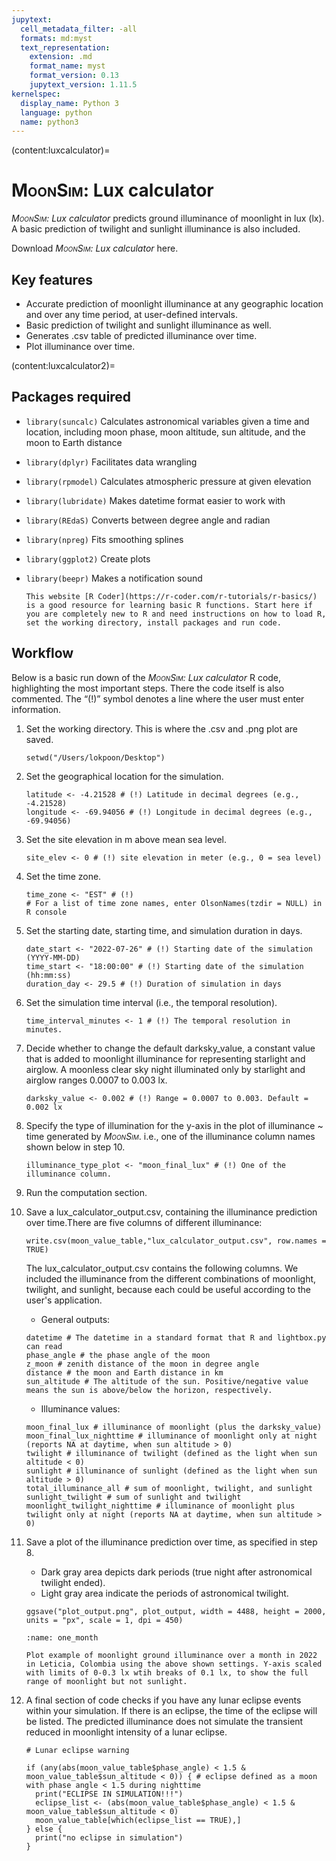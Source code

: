 ```yaml
---
jupytext:
  cell_metadata_filter: -all
  formats: md:myst
  text_representation:
    extension: .md
    format_name: myst
    format_version: 0.13
    jupytext_version: 1.11.5
kernelspec:
  display_name: Python 3
  language: python
  name: python3
---
```

(content:luxcalculator)=
# <span style="font-variant:small-caps;">MoonSim</span>: Lux calculator

_<span style="font-variant:small-caps;">MoonSim</span>: Lux calculator_ predicts ground illuminance of moonlight in lux (lx). A basic prediction of twilight and sunlight illuminance is also included.

Download _<span style="font-variant:small-caps;">MoonSim</span>: Lux calculator_ here.

## Key features

- Accurate prediction of moonlight illuminance at any geographic location and over any time period, at user-defined intervals.
- Basic prediction of twilight and sunlight illuminance as well.
- Generates .csv table of predicted illuminance over time.
- Plot illuminance over time.

(content:luxcalculator2)=
##  Packages required
- `library(suncalc)` Calculates astronomical variables given a time and location, including moon phase, moon altitude, sun altitude, and the moon to Earth distance
- `library(dplyr)` Facilitates data wrangling
- `library(rpmodel)` Calculates atmospheric pressure at given elevation
- `library(lubridate)` Makes datetime format easier to work with
- `library(REdaS)` Converts between degree angle and radian
- `library(npreg)` Fits smoothing splines
- `library(ggplot2)` Create plots
- `library(beepr)` Makes a notification sound

    ```{tip}
    This website [R Coder](https://r-coder.com/r-tutorials/r-basics/) is a good resource for learning basic R functions. Start here if you are completely new to R and need instructions on how to load R, set the working directory, install packages and run code.
    ```
##  Workflow
Below is a basic run down of the _<span style="font-variant:small-caps;">MoonSim</span>: Lux calculator_ R code, highlighting the most important steps. There the code itself is also commented. The “(!)” symbol denotes a line where the user must enter information.

1. Set the working directory. This is where the .csv and .png plot are saved.

    ```
    setwd("/Users/lokpoon/Desktop")
    ```

2. Set the geographical location for the simulation.

    ```
    latitude <- -4.21528 # (!) Latitude in decimal degrees (e.g., -4.21528)
    longitude <- -69.94056 # (!) Longitude in decimal degrees (e.g., -69.94056)
    ```

3. Set the site elevation in m above mean sea level.

    ```
    site_elev <- 0 # (!) site elevation in meter (e.g., 0 = sea level)
    ```
    
4. Set the time zone.

    ```
    time_zone <- "EST" # (!)
    # For a list of time zone names, enter OlsonNames(tzdir = NULL) in R console
    ```

5. Set the starting date, starting time, and simulation duration in days.

    ```
    date_start <- "2022-07-26" # (!) Starting date of the simulation (YYYY-MM-DD)
    time_start <- "18:00:00" # (!) Starting date of the simulation (hh:mm:ss)
    duration_day <- 29.5 # (!) Duration of simulation in days
    ```

6. Set the simulation time interval (i.e., the temporal resolution).

    ```
    time_interval_minutes <- 1 # (!) The temporal resolution in minutes.
    ```

7. Decide whether to change the default darksky_value, a constant value that is added to moonlight illuminance for representing starlight and airglow. A moonless clear sky night illuminated only by starlight and airglow ranges 0.0007 to 0.003 lx.

    ```
    darksky_value <- 0.002 # (!) Range = 0.0007 to 0.003. Default = 0.002 lx
    ```

8. Specify the type of illumination for the y-axis in the plot of illuminance ~ time generated by _<span style="font-variant:small-caps;">MoonSim</span>_. i.e., one of the illuminance column names shown below in step 10. 
    ```
    illuminance_type_plot <- "moon_final_lux" # (!) One of the illuminance column.
    ```
    
9. Run the computation section.
10. Save a lux_calculator_output.csv, containing the illuminance prediction over time.There are five columns of different illuminance:

    ```
    write.csv(moon_value_table,"lux_calculator_output.csv", row.names = TRUE)
    ```

    The lux_calculator_output.csv contains the following columns. We included the illuminance from the different combinations of moonlight, twilight, and sunlight, because each could be useful according to the user's application.
    
    - General outputs:
   
    ```
    datetime # The datetime in a standard format that R and lightbox.py can read
    phase_angle # the phase angle of the moon
    z_moon # zenith distance of the moon in degree angle
    distance # the moon and Earth distance in km
    sun_altitude # The altitude of the sun. Positive/negative value means the sun is above/below the horizon, respectively.
    ```
    
    - Illuminance values:
    ```
    moon_final_lux # illuminance of moonlight (plus the darksky_value)
    moon_final_lux_nighttime # illuminance of moonlight only at night (reports NA at daytime, when sun altitude > 0)
    twilight # illuminance of twilight (defined as the light when sun altitude < 0)
    sunlight # illuminance of sunlight (defined as the light when sun altitude > 0)
    total_illuminance_all # sum of moonlight, twilight, and sunlight
    sunlight_twilight # sum of sunlight and twilight
    moonlight_twilight_nighttime # illuminance of moonlight plus twilight only at night (reports NA at daytime, when sun altitude > 0)
       ```

11. Save a plot of the illuminance prediction over time, as specified in step 8.
    - Dark gray area depicts dark periods (true night after astronomical twilight ended).
    - Light gray area indicate the periods of astronomical twilight.

    ```
    ggsave("plot_output.png", plot_output, width = 4488, height = 2000, units = "px", scale = 1, dpi = 450)
    ```
    
    ```{figure} /images/one_month.png
    :name: one_month

    Plot example of moonlight ground illuminance over a month in 2022 in Leticia, Colombia using the above shown settings. Y-axis scaled with limits of 0-0.3 lx wtih breaks of 0.1 lx, to show the full range of moonlight but not sunlight.
    ```
    
11. A final section of code checks if you have any lunar eclipse events within your simulation. If there is an eclipse, the time of the eclipse will be listed. The predicted illuminance does not simulate the transient reduced in moonlight intensity of a lunar eclipse.

    ```
    # Lunar eclipse warning

    if (any(abs(moon_value_table$phase_angle) < 1.5 & moon_value_table$sun_altitude < 0)) { # eclipse defined as a moon with phase angle < 1.5 during nighttime
      print("ECLIPSE IN SIMULATION!!!")
      eclipse_list <- (abs(moon_value_table$phase_angle) < 1.5 & moon_value_table$sun_altitude < 0)
      moon_value_table[which(eclipse_list == TRUE),]
    } else {
      print("no eclipse in simulation")
    }
    ```